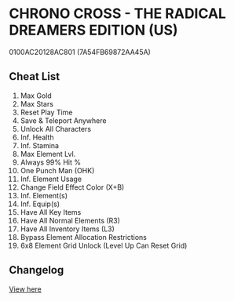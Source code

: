 # CHRONO CROSS - THE RADICAL DREAMERS EDITION (US)
0100AC20128AC801 (7A54FB69872AA45A)

## Cheat List
1. Max Gold
1. Max Stars
1. Reset Play Time
1. Save & Teleport Anywhere
1. Unlock All Characters
1. Inf. Health
1. Inf. Stamina
1. Max Element Lvl.
1. Always 99% Hit %
1. One Punch Man (OHK)
1. Inf. Element Usage
1. Change Field Effect Color (X+B)
1. Inf. Element(s)
1. Inf. Equip(s)
1. Have All Key Items
1. Have All Normal Elements (R3)
1. Have All Inventory Items (L3)
1. Bypass Element Allocation Restrictions
1. 6x8 Element Grid Unlock (Level Up Can Reset Grid)

## Changelog
[View here](./CHANGELOG.md)